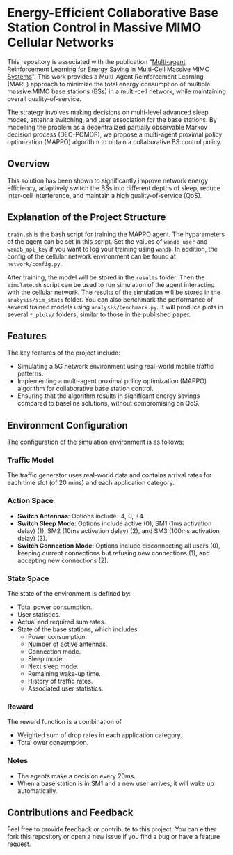 # Energy-Efficient Collaborative Base Station Control in Massive MIMO Cellular Networks

This repository is associated with the publication "[Multi-agent Reinforcement Learning for Energy Saving in Multi-Cell Massive MIMO Systems](https://ieeexplore.ieee.org/document/10624787)". This work provides a Multi-Agent Reinforcement Learning (MARL) approach to minimize the total energy consumption of multiple massive MIMO base stations (BSs) in a multi-cell network, while maintaining overall quality-of-service.

The strategy involves making decisions on multi-level advanced sleep modes, antenna switching, and user association for the base stations. By modelling the problem as a decentralized partially observable Markov decision process (DEC-POMDP), we propose a multi-agent proximal policy optimization (MAPPO) algorithm to obtain a collaborative BS control policy.

## Overview

This solution has been shown to significantly improve network energy efficiency, adaptively switch the BSs into different depths of sleep, reduce inter-cell interference, and maintain a high quality-of-service (QoS). 

## Explanation of the Project Structure

`train.sh` is the bash script for training the MAPPO agent. The hyparameters of the agent can be set in this script. Set the values of `wandb_user` and `wandb_api_key` if you want to log your training using `wandb`. In addition, the config of the cellular network environment can be found at `network/config.py`.

After training, the model will be stored in the `results` folder. Then the `simulate.sh` script can be used to run simulation of the agent interacting with the cellular network. The results of the simulation will be stored in the `analysis/sim_stats` folder. You can also benchmark the performance of several trained models using `analysis/benchmark.py`. It will produce plots in several `*_plots/` folders, similar to those in the published paper.

## Features

The key features of the project include:

- Simulating a 5G network environment using real-world mobile traffic patterns.
- Implementing a multi-agent proximal policy optimization (MAPPO) algorithm for collaborative base station control.
- Ensuring that the algorithm results in significant energy savings compared to baseline solutions, without compromising on QoS.

## Environment Configuration

The configuration of the simulation environment is as follows:

### Traffic Model

The traffic generator uses real-world data and contains arrival rates for each time slot (of 20 mins) and each application category.

### Action Space

- **Switch Antennas**: Options include -4, 0, +4.
- **Switch Sleep Mode**: Options include active (0), SM1 (1ms activation delay) (1), SM2 (10ms activation delay) (2), and SM3 (100ms activation delay) (3).
- **Switch Connection Mode**: Options include disconnecting all users (0), keeping current connections but refusing new connections (1), and accepting new connections (2).

### State Space

The state of the environment is defined by:

- Total power consumption.
- User statistics.
- Actual and required sum rates.
- State of the base stations, which includes:
  - Power consumption.
  - Number of active antennas.
  - Connection mode.
  - Sleep mode.
  - Next sleep mode.
  - Remaining wake-up time.
  - History of traffic rates.
  - Associated user statistics.

### Reward

The reward function is a combination of
- Weighted sum of drop rates in each application category.
- Total ower consumption.

### Notes

- The agents make a decision every 20ms.
- When a base station is in SM1 and a new user arrives, it will wake up automatically.

## Contributions and Feedback

Feel free to provide feedback or contribute to this project. You can either fork this repository or open a new issue if you find a bug or have a feature request.
